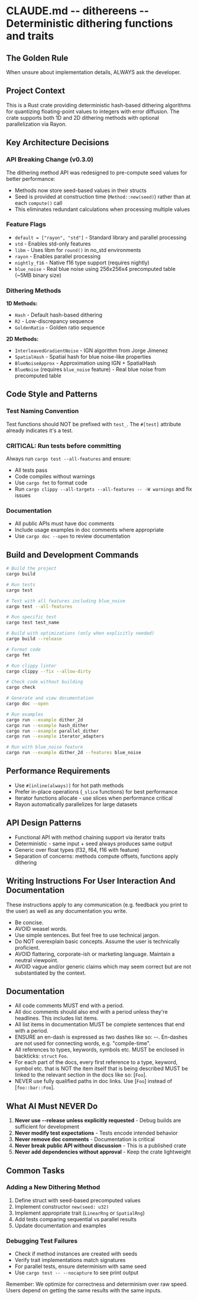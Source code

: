 # CLAUDE.md -- dithereens -- Deterministic dithering functions and traits

## The Golden Rule

When unsure about implementation details, ALWAYS ask the developer.

## Project Context

This is a Rust crate providing deterministic hash-based dithering algorithms for quantizing floating-point values to integers with error diffusion. The crate supports both 1D and 2D dithering methods with optional parallelization via Rayon.

## Key Architecture Decisions

### API Breaking Change (v0.3.0)

The dithering method API was redesigned to pre-compute seed values for better performance:
- Methods now store seed-based values in their structs
- Seed is provided at construction time (`Method::new(seed)`) rather than at each `compute()` call
- This eliminates redundant calculations when processing multiple values

### Feature Flags

- `default = ["rayon", "std"]` - Standard library and parallel processing
- `std` - Enables std-only features  
- `libm` - Uses libm for `round()` in no_std environments
- `rayon` - Enables parallel processing
- `nightly_f16` - Native f16 type support (requires nightly)
- `blue_noise` - Real blue noise using 256x256x4 precomputed table (~5MB binary size)

### Dithering Methods

**1D Methods:**
- `Hash` - Default hash-based dithering
- `R2` - Low-discrepancy sequence
- `GoldenRatio` - Golden ratio sequence

**2D Methods:**
- `InterleavedGradientNoise` - IGN algorithm from Jorge Jimenez
- `SpatialHash` - Spatial hash for blue noise-like properties
- `BlueNoiseApprox` - Approximation using IGN + SpatialHash
- `BlueNoise` (requires `blue_noise` feature) - Real blue noise from precomputed table

## Code Style and Patterns

### Test Naming Convention
Test functions should NOT be prefixed with `test_`. The `#[test]` attribute already indicates it's a test.

### CRITICAL: Run tests before committing
Always run `cargo test --all-features` and ensure:
- All tests pass
- Code compiles without warnings
- Use `cargo fmt` to format code
- Run `cargo clippy --all-targets --all-features -- -W warnings` and fix issues

### Documentation
- All public APIs must have doc comments
- Include usage examples in doc comments where appropriate
- Use `cargo doc --open` to review documentation

## Build and Development Commands

```bash
# Build the project
cargo build

# Run tests
cargo test

# Test with all features including blue_noise
cargo test --all-features

# Run specific test
cargo test test_name

# Build with optimizations (only when explicitly needed)
cargo build --release

# Format code
cargo fmt

# Run clippy linter
cargo clippy --fix --allow-dirty

# Check code without building
cargo check

# Generate and view documentation
cargo doc --open

# Run examples
cargo run --example dither_2d
cargo run --example hash_dither
cargo run --example parallel_dither
cargo run --example iterator_adapters

# Run with blue_noise feature
cargo run --example dither_2d --features blue_noise
```

## Performance Requirements

- Use `#[inline(always)]` for hot path methods
- Prefer in-place operations (`_slice` functions) for best performance
- Iterator functions allocate - use slices when performance critical
- Rayon automatically parallelizes for large datasets

## API Design Patterns

- Functional API with method chaining support via iterator traits
- Deterministic - same input + seed always produces same output
- Generic over float types (f32, f64, f16 with feature)
- Separation of concerns: methods compute offsets, functions apply dithering

## Writing Instructions For User Interaction And Documentation

These instructions apply to any communication (e.g. feedback you print to the user) as well as any documentation you write.

- Be concise.
- AVOID weasel words.
- Use simple sentences. But feel free to use technical jargon.
- Do NOT overexplain basic concepts. Assume the user is technically proficient.
- AVOID flattering, corporate-ish or marketing language. Maintain a neutral viewpoint.
- AVOID vague and/or generic claims which may seem correct but are not substantiated by the context.

## Documentation

- All code comments MUST end with a period.
- All doc comments should also end with a period unless they're headlines. This includes list items.
- All list items in documentation MUST be complete sentences that end with a period.
- ENSURE an en-dash is expressed as two dashes like so: --. En-dashes are not used for connecting words, e.g. "compile-time".
- All references to types, keywords, symbols etc. MUST be enclosed in backticks: `struct` `Foo`.
- For each part of the docs, every first reference to a type, keyword, symbol etc. that is NOT the item itself that is being described MUST be linked to the relevant section in the docs like so: [`Foo`].
- NEVER use fully qualified paths in doc links. Use [`Foo`] instead of [`foo::bar::Foo`].

## What AI Must NEVER Do

1. **Never use --release unless explicitly requested** - Debug builds are sufficient for development
2. **Never modify test expectations** - Tests encode intended behavior
3. **Never remove doc comments** - Documentation is critical
4. **Never break public API without discussion** - This is a published crate
5. **Never add dependencies without approval** - Keep the crate lightweight

## Common Tasks

### Adding a New Dithering Method

1. Define struct with seed-based precomputed values
2. Implement constructor `new(seed: u32)`
3. Implement appropriate trait (`LinearRng` or `SpatialRng`)
4. Add tests comparing sequential vs parallel results
5. Update documentation and examples

### Debugging Test Failures

- Check if method instances are created with seeds
- Verify trait implementations match signatures
- For parallel tests, ensure determinism with same seed
- Use `cargo test -- --nocapture` to see print output

Remember: We optimize for correctness and determinism over raw speed. Users depend on getting the same results with the same inputs.